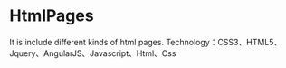 # HtmlPages
It is include  different kinds of html pages.
Technology：CSS3、HTML5、Jquery、AngularJS、Javascript、Html、Css
